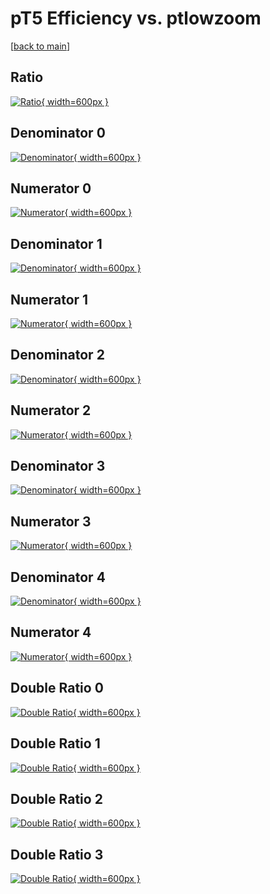 # pT5 Efficiency vs. ptlowzoom

[[back to main](./)]



## Ratio

[![Ratio](../mtv/var/pT5_vtr_211_-1_eff_ptlowzoom.png){ width=600px }](../mtv/var/pT5_vtr_211_-1_eff_ptlowzoom.pdf)

## Denominator 0

[![Denominator](../mtv/den/pT5_vtr_211_-1_eff_ptlowzoom_den0.png){ width=600px }](../mtv/den/pT5_vtr_211_-1_eff_ptlowzoom_den0.pdf)

## Numerator 0

[![Numerator](../mtv/num/pT5_vtr_211_-1_eff_ptlowzoom_num0.png){ width=600px }](../mtv/num/pT5_vtr_211_-1_eff_ptlowzoom_num0.pdf)

## Denominator 1

[![Denominator](../mtv/den/pT5_vtr_211_-1_eff_ptlowzoom_den1.png){ width=600px }](../mtv/den/pT5_vtr_211_-1_eff_ptlowzoom_den1.pdf)

## Numerator 1

[![Numerator](../mtv/num/pT5_vtr_211_-1_eff_ptlowzoom_num1.png){ width=600px }](../mtv/num/pT5_vtr_211_-1_eff_ptlowzoom_num1.pdf)

## Denominator 2

[![Denominator](../mtv/den/pT5_vtr_211_-1_eff_ptlowzoom_den2.png){ width=600px }](../mtv/den/pT5_vtr_211_-1_eff_ptlowzoom_den2.pdf)

## Numerator 2

[![Numerator](../mtv/num/pT5_vtr_211_-1_eff_ptlowzoom_num2.png){ width=600px }](../mtv/num/pT5_vtr_211_-1_eff_ptlowzoom_num2.pdf)

## Denominator 3

[![Denominator](../mtv/den/pT5_vtr_211_-1_eff_ptlowzoom_den3.png){ width=600px }](../mtv/den/pT5_vtr_211_-1_eff_ptlowzoom_den3.pdf)

## Numerator 3

[![Numerator](../mtv/num/pT5_vtr_211_-1_eff_ptlowzoom_num3.png){ width=600px }](../mtv/num/pT5_vtr_211_-1_eff_ptlowzoom_num3.pdf)

## Denominator 4

[![Denominator](../mtv/den/pT5_vtr_211_-1_eff_ptlowzoom_den4.png){ width=600px }](../mtv/den/pT5_vtr_211_-1_eff_ptlowzoom_den4.pdf)

## Numerator 4

[![Numerator](../mtv/num/pT5_vtr_211_-1_eff_ptlowzoom_num4.png){ width=600px }](../mtv/num/pT5_vtr_211_-1_eff_ptlowzoom_num4.pdf)

## Double Ratio 0

[![Double Ratio](../mtv/ratio/pT5_vtr_211_-1_eff_ptlowzoom_ratio0.png){ width=600px }](../mtv/ratio/pT5_vtr_211_-1_eff_ptlowzoom_ratio0.pdf)

## Double Ratio 1

[![Double Ratio](../mtv/ratio/pT5_vtr_211_-1_eff_ptlowzoom_ratio1.png){ width=600px }](../mtv/ratio/pT5_vtr_211_-1_eff_ptlowzoom_ratio1.pdf)

## Double Ratio 2

[![Double Ratio](../mtv/ratio/pT5_vtr_211_-1_eff_ptlowzoom_ratio2.png){ width=600px }](../mtv/ratio/pT5_vtr_211_-1_eff_ptlowzoom_ratio2.pdf)

## Double Ratio 3

[![Double Ratio](../mtv/ratio/pT5_vtr_211_-1_eff_ptlowzoom_ratio3.png){ width=600px }](../mtv/ratio/pT5_vtr_211_-1_eff_ptlowzoom_ratio3.pdf)

